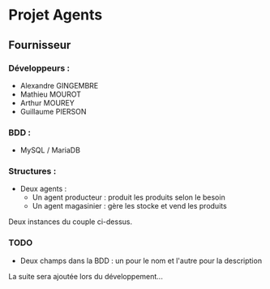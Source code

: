 # Projet Agents
## Fournisseur

### Développeurs :
- Alexandre GINGEMBRE
- Mathieu MOUROT
- Arthur MOUREY
- Guillaume PIERSON



### BDD :
   - MySQL / MariaDB

### Structures :
   - Deux agents :
      - Un agent producteur : produit les produits selon le besoin
      - Un agent magasinier : gère les stocke et vend les produits

Deux instances du couple ci-dessus.

### TODO
- Deux champs dans la BDD : un pour le nom et l'autre pour la description

La suite sera ajoutée lors du développement...